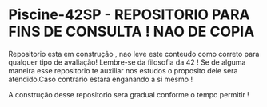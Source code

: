 # Piscine-42SP -  REPOSITORIO PARA FINS DE CONSULTA ! NAO DE COPIA 

Repositorio esta em construção , nao leve este conteudo como correto para qualquer tipo de avaliação!
Lembre-se da filosofia da 42 ! 
Se de alguma maneira esse repositorio te auxiliar nos estudos o proposito dele sera atendido.Caso contrario estara enganando a si mesmo !

A construção desse repositorio sera gradual conforme o tempo permitir !
